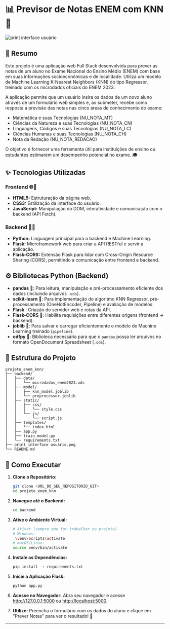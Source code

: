 # 📊 Previsor de Notas ENEM com KNN 🚀

![print interface usuário](https://github.com/user-attachments/assets/5cffe81b-692a-4ef2-9791-40532d449944)

## 📝 Resumo

Este projeto é uma aplicação web Full Stack desenvolvida para prever as notas de um aluno no Exame Nacional do Ensino Médio (ENEM) com base em suas informações socioeconômicas e de localidade. Utiliza um modelo de Machine Learning K-Nearest Neighbors (KNN) do tipo Regressor, treinado com os microdados oficiais do ENEM 2023.

A aplicação permite que um usuário insira os dados de um novo aluno através de um formulário web simples e, ao submeter, recebe como resposta a previsão das notas nas cinco áreas de conhecimento do exame:

* Matemática e suas Tecnologias (NU_NOTA_MT)
* Ciências da Natureza e suas Tecnologias (NU_NOTA_CN)
* Linguagens, Códigos e suas Tecnologias (NU_NOTA_LC)
* Ciências Humanas e suas Tecnologias (NU_NOTA_CH)
* Nota da Redação (NU_NOTA_REDACAO)

O objetivo é fornecer uma ferramenta útil para instituições de ensino ou estudantes estimarem um desempenho potencial no exame. 🎓

## ✨ Tecnologias Utilizadas

### Frontend 🌐🎨
* **HTML5:** Estruturação da página web.
* **CSS3:** Estilização da interface do usuário.
* **JavaScript:** Manipulação do DOM, interatividade e comunicação com o backend (API Fetch).

### Backend 🐍🔗
* **Python:** Linguagem principal para o backend e Machine Learning.
* **Flask:** Microframework web para criar a API RESTful e servir a aplicação.
* **Flask-CORS:** Extensão Flask para lidar com Cross-Origin Resource Sharing (CORS), permitindo a comunicação entre frontend e backend.

## ⚙️ Bibliotecas Python (Backend)

* **pandas** 🐼: Para leitura, manipulação e pré-processamento eficiente dos dados (incluindo arquivos `.ods`).
* **scikit-learn** 🤖: Para implementação do algoritmo KNN Regressor, pré-processamento (OneHotEncoder, Pipeline) e avaliação de modelos.
* **Flask** : Criação do servidor web e rotas da API.
* **Flask-CORS** 🔗: Habilita requisições entre diferentes origens (frontend -> backend).
* **joblib** 💾: Para salvar e carregar eficientemente o modelo de Machine Learning treinado (`pipeline`).
* **odfpy** 📄: Biblioteca necessária para que o `pandas` possa ler arquivos no formato OpenDocument Spreadsheet (`.ods`).


## 📁 Estrutura do Projeto
```
projeto_enem_knn/
├── backend/
│   ├── data/
│   │   └── microdados_enem2023.ods  
│   ├── model/
│   │   ├── knn_model.joblib        
│   │   └── preprocessor.joblib     
│   ├── static/
│   │   ├── css/
│   │   │   └── style.css           
│   │   └── js/
│   │       └── script.js           
│   ├── templates/
│   │   └── index.html              
│   ├── app.py                      
│   ├── train_model.py              
│   └── requirements.txt            
├── print interface usuário.png     
└── README.md                      
```
## 🚀 Como Executar

1.  **Clone o Repositório:**
    ```bash
    git clone <URL_DO_SEU_REPOSITORIO_GIT>
    cd projeto_enem_knn
    ```
2.  **Navegue até o Backend:**
    ```bash
    cd backend
    ```
3.  **Ative o Ambiente Virtual:**
    ```bash
    # Ativar (sempre que for trabalhar no projeto)
    # Windows:
    .\venv\Scripts\activate
    # macOS/Linux:
    source venv/bin/activate
    ```
4.  **Instale as Dependências:**
    ```bash
    pip install -r requirements.txt
    ```
5.  **Inicie a Aplicação Flask:**
    ```bash
    python app.py
    ```
8.  **Acesse no Navegador:** Abra seu navegador e acesse <http://127.0.0.1:5000> ou <http://localhost:5000>.

9.  **Utilize:** Preencha o formulário com os dados do aluno e clique em "Prever Notas" para ver o resultado! 🎉
---
